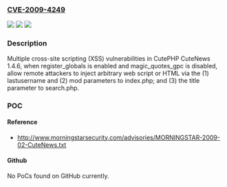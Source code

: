 ### [CVE-2009-4249](https://cve.mitre.org/cgi-bin/cvename.cgi?name=CVE-2009-4249)
![](https://img.shields.io/static/v1?label=Product&message=n%2Fa&color=blue)
![](https://img.shields.io/static/v1?label=Version&message=n%2Fa&color=blue)
![](https://img.shields.io/static/v1?label=Vulnerability&message=n%2Fa&color=brighgreen)

### Description

Multiple cross-site scripting (XSS) vulnerabilities in CutePHP CuteNews 1.4.6, when register_globals is enabled and magic_quotes_gpc is disabled, allow remote attackers to inject arbitrary web script or HTML via the (1) lastusername and (2) mod parameters to index.php; and (3) the title parameter to search.php.

### POC

#### Reference
- http://www.morningstarsecurity.com/advisories/MORNINGSTAR-2009-02-CuteNews.txt

#### Github
No PoCs found on GitHub currently.

